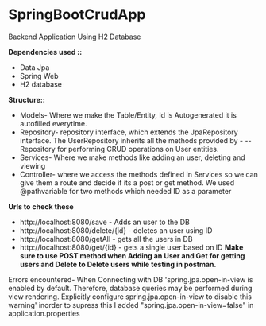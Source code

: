 # SpringBootCrudApp
Backend Application Using H2 Database

**Dependencies used ::**
- Data Jpa
- Spring Web
- H2 database

**Structure::**
- Models- Where we make the Table/Entity, Id is Autogenerated it is autofilled everytime.
- Repository- repository interface, which extends the JpaRepository interface. The UserRepository inherits all the methods provided by - -- Repository for performing CRUD operations on User entities.
- Services- Where we make methods like adding an user, deleting and viewing
- Controller- where we access the methods defined in Services so we can give them a route and decide if its a post or get method.
              We used @pathvariable for two methods which needed ID as a parameter


**Urls to check these**
- http://localhost:8080/save  - Adds an user to the DB 
- http://localhost:8080/delete/{id} - deletes an user using ID 
- http://localhost:8080/getAll - gets all the users in DB
- http://localhost:8080/get/{id} - gets a single user based on ID
**Make sure to use **POST** method when Adding an User and **Get** for getting users and **Delete** to Delete users while testing in postman.**

Errors encountered-
When Connecting with DB 'spring.jpa.open-in-view is enabled by default. Therefore, database queries may be performed during view rendering. Explicitly configure spring.jpa.open-in-view to disable this warning' inorder to supress this I added "spring.jpa.open-in-view=false" in application.properties


